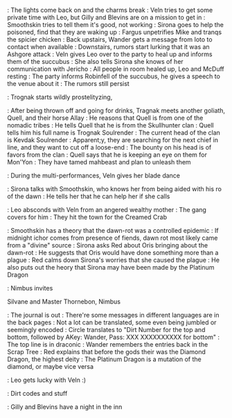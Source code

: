 : The lights come back on and the charms break
: Veln tries to get some private time with Leo, but Gilly and Blevins are on a mission to get in
	: Smoothskin tries to tell them it's good, not working
: Sirona goes to help the poisoned, find that they are waking up
	: Fargus unpetrifies Mike and tranqs the spicier chicken
: Back upstairs, Wander gets a message from Ioto to contact when available
: Downstairs, rumors start lurking that it was an Ashgore attack
: Veln gives Leo over to the party to heal up and informs them of the succubus
	: She also tells Sirona she knows of her communication with Jericho
: All people in room healed up, Leo and McDuff resting
: The party informs Robinfell of the succubus, he gives a speech to the venue about it
	: The rumors still persist

: Trognak starts wildly prostelityzing, 

: After being thrown off and going for drinks, Tragnak meets another goliath, Quell, and their horse Allay
	: He reasons that Quell is from one of the nomadic tribes
	: He tells Quell that he is from the Skullhunter clan
	: Quell tells him his full name is Trognak Soulrender
	: The current head of the clan is Kevdak Soulrender
	: Apparent;y, they are searching for the next chief in line, and they want to cut off a loose-end
	: The bounty on his head is of favors from the clan
	: Quell says that he is keeping an eye on them for Mon'Yon
		: They have tamed mahbeast and plan to unleash them
	
: During the multi-performances, Veln gives her blade dance

: Sirona talks with Smoothskin, who knows her from being aided with his ro of the dawn
: He tells her that he can help her if she calls

: Leo absconds with Veln from an angered wealthy mother
	: The gang covers for him
	: They hit the town for the Creamed Crab

: Smoothskin has a theory that the dawn-rot was a controlled epidemic
	: If midnight ichor comes from presence of fiends, dawn rot most likely came from a "divine" source
: Sirona asks Red about Oris bringing about the dawn-rot
	: He suggests that Oris would have done something more than a plague
	: Red calms down Sirona's worries that she caused the plague
	: He also puts out the heory that Sirona may have been made by the Platinum Dragon
	
: Nimbus invites 
	
Silvane and Master Thornebon, Nimbus 

: The journal is out
	: There're some messages in different languages are in the back pages
	: Not a lot can be translated, some even being jumbled or seemingly encoded
	: Circle translates to "Dirt Number for the top and bottom, followed by AKey: Wander, Pass: XXX XXXXXXXXXX for bottom"
	: The top line is in draconic
: Wander remembers the entries back in the Scrap Tree
: Red explains that before the gods their was the Diamond Dragon, the highest deity
	: The Platinum Dragon is a mutation of the diamond, or maybe vice versa

: Leo gets lucky with Veln :)

: Dirt codes and stuff

: Gilly and Blevins have a night in the inn 
